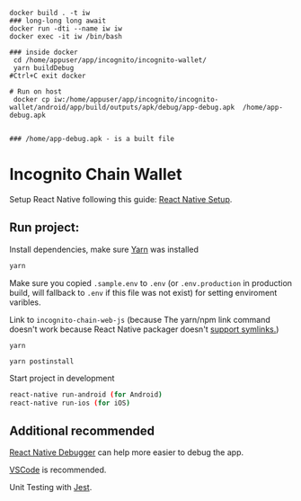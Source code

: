 ```
docker build . -t iw
### long-long long await
docker run -dti --name iw iw
docker exec -it iw /bin/bash

### inside docker
 cd /home/appuser/app/incognito/incognito-wallet/
 yarn buildDebug
#Ctrl+C exit docker

# Run on host 
 docker cp iw:/home/appuser/app/incognito/incognito-wallet/android/app/build/outputs/apk/debug/app-debug.apk  /home/app-debug.apk


### /home/app-debug.apk - is a built file
```





# Incognito Chain Wallet

Setup React Native following this guide: [React Native Setup](https://facebook.github.io/react-native/docs/getting-started).

## Run project:
Install dependencies, make sure [Yarn](https://yarnpkg.com/lang/en/docs/install/#mac-stable) was installed 
```sh
yarn
```

Make sure you copied `.sample.env` to `.env` (or `.env.production` in production build, will fallback to `.env` if this file was not exist) for setting enviroment varibles.

Link to  `incognito-chain-web-js` (because The yarn/npm link command doesn't work because React Native packager doesn't [support symlinks.](https://github.com/facebook/metro-bundler/issues/1))

```
yarn
```

```
yarn postinstall
```

Start project in development
```sh
react-native run-android (for Android)
react-native run-ios (for iOS)
```

## Additional recommended
[React Native Debugger](https://github.com/jhen0409/react-native-debugger) can help more easier to debug the app.

[VSCode](https://code.visualstudio.com/) is recommended.

Unit Testing with [Jest](https://jestjs.io/).
